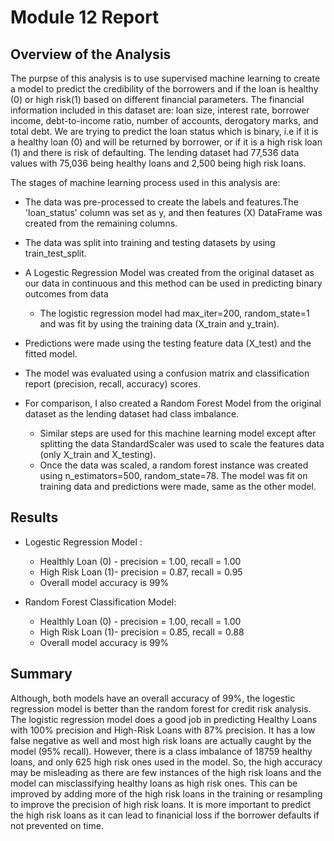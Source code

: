 # Module 12 Report

## Overview of the Analysis

The purpse of this analysis is to use supervised machine learning to create a model to predict the credibility of the borrowers and if the loan is healthy (0) or high risk(1) based on different financial parameters. The financial information included in this dataset are: loan size, interest rate, borrower income, debt-to-income ratio, number of accounts, derogatory marks, and total debt. We are trying to predict the loan status which is binary, i.e if it is a healthy loan (0) and will be returned by borrower, or if it is a high risk loan (1) and there is risk of defaulting. The lending dataset had 77,536 data values with 75,036 being healthy loans and 2,500 being high risk loans.

The stages of machine learning  process used in this analysis are:
* The data was pre-processed to create the labels and features.The 'loan_status' column was set as y, and then features (X) DataFrame was created from the remaining columns.
* The data was split into training and testing datasets by using train_test_split.
* A Logestic Regression Model was created from the original dataset as our data in continuous and this method can be used in predicting binary outcomes from data
  * The logistic regression model had max_iter=200, random_state=1 and was fit by using the training data (X_train and y_train).
* Predictions were made using the testing feature data (X_test) and the fitted model.
* The model was evaluated using a confusion matrix and classification report (precision, recall, accuracy) scores.
  
* For comparison, I also created a Random Forest Model from the original dataset as the lending dataset had class imbalance.
  * Similar steps are used for this machine learning model except after splitting the data StandardScaler was used to scale the features data (only X_train and  X_testing).
  * Once the data was scaled, a random forest instance was created using n_estimators=500, random_state=78. The model was fit on training data and predictions were made, same as the other model.

## Results

* Logestic Regression Model :
    * Healthly Loan (0) - precision = 1.00, recall = 1.00
    * High Risk Loan (1)- precision = 0.87, recall = 0.95
    * Overall model accuracy is 99%
      
* Random Forest Classification Model:
    * Healthly Loan (0) - precision = 1.00, recall = 1.00
    * High Risk Loan (1)- precision = 0.85, recall = 0.88
    * Overall model accuracy is 99%

## Summary

Although, both models have an overall accuracy of 99%, the logestic regression model is better than the random forest for credit risk analysis.
The logistic regression model does a good job in predicting Healthy Loans with 100% precision and High-Risk Loans with 87% precision. It has a low false negative as well and most high risk loans are actually caught by the model (95% recall).
However, there is a class imbalance of 18759 healthy loans, and only 625 high risk ones used in the model. So, the high accuracy may be misleading as there are few instances of the high risk loans and the model can misclassifying healthy loans as high risk ones. This can be improved by adding more of the high risk loans in the training or resampling to improve the precision of high risk loans. 
It is more important to predict the high risk loans as it can lead to finanicial loss if the borrower defaults if not prevented on time.
